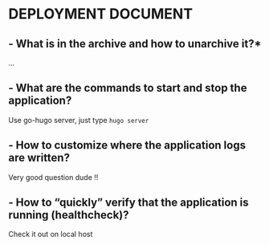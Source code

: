 # **DEPLOYMENT DOCUMENT**

## - What is in the archive and how to unarchive it?\*

...

## - What are the commands to start and stop the application?

Use go-hugo server, just type `hugo server`

## - How to customize where the application logs are written?

Very good question dude !!

## - How to “quickly” verify that the application is running (healthcheck)?

Check it out on local host
